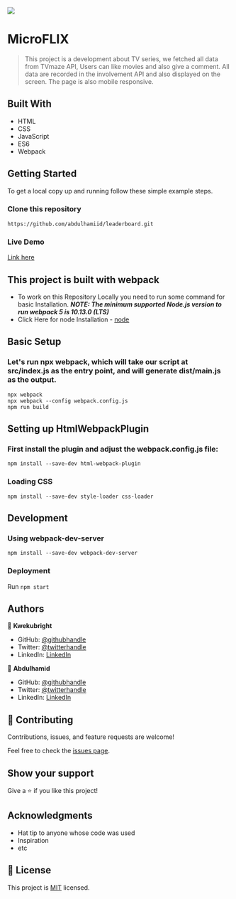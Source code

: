 ![](https://img.shields.io/badge/Microverse-blueviolet)

# MicroFLIX

> This project is a development about TV series, we fetched all data from TVmaze API, Users can like movies and also give a comment. All data are recorded in the involvement API and also displayed on the screen. The page is also mobile responsive.


## Built With

- HTML
- CSS 
- JavaScript
- ES6
- Webpack


## Getting Started

To get a local copy up and running follow these simple example steps.

### Clone this repository

```
https://github.com/abdulhamiid/leaderboard.git
```

### Live Demo 

[Link here](https://abdulhamiid.github.io/leaderboard)

## This project is built with webpack 

- To work on this Repository Locally you need to run some command for basic Installation.
***NOTE: The minimum supported Node.js version to run webpack 5 is 10.13.0 (LTS)***
- Click Here for node Installation - [node](https://nodejs.org/en/download/) 

## Basic Setup

### Let's run npx webpack, which will take our script at src/index.js as the entry point, and will generate dist/main.js as the output.

```npx webpack```<br/>
```npx webpack --config webpack.config.js```<br/>
```npm run build```<br/>


## Setting up HtmlWebpackPlugin
### First install the plugin and adjust the webpack.config.js file:
```
npm install --save-dev html-webpack-plugin
```

### Loading CSS
```
npm install --save-dev style-loader css-loader
```

## Development
### Using webpack-dev-server
```npm install --save-dev webpack-dev-server```

### Deployment

Run ```npm start```

## Authors


👤 **Kwekubright**

- GitHub: [@githubhandle](https://github.com/kwekubright)
- Twitter: [@twitterhandle](https://twitter.com/kwekubright_)
- LinkedIn: [LinkedIn](https://linkedin.com/in/kwekubright)


👤 **Abdulhamid**

- GitHub: [@githubhandle](https://github.com/abdulhamiid)
- Twitter: [@twitterhandle](https://twitter.com/abdulhamid_adio)
- LinkedIn: [LinkedIn](https://linkedin.com/)

## 🤝 Contributing

Contributions, issues, and feature requests are welcome!

Feel free to check the [issues page](https://github.com/abdulhamiid/leaderboard/issues).

## Show your support

Give a ⭐️ if you like this project!

## Acknowledgments

- Hat tip to anyone whose code was used
- Inspiration
- etc

## 📝 License

This project is [MIT](./MIT.md) licensed.
